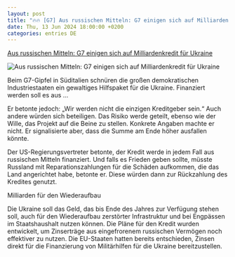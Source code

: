 ```yaml
---
layout: post
title: "🔥🔥 [G7] Aus russischen Mitteln: G7 einigen sich auf Milliardenkredit für Ukraine"
date: Thu, 13 Jun 2024 18:00:00 +0200
categories: entries DE
---
```

[Aus russischen Mitteln: G7 einigen sich auf Milliardenkredit für Ukraine](https://www.manager-magazin.de/politik/weltwirtschaft/g7-gipfel-in-italien-staaten-einigen-sich-auf-milliardenkredit-fuer-ukraine-a-17bdefe5-c850-4bf8-9c80-d5cfb6853069)

![Aus russischen Mitteln: G7 einigen sich auf Milliardenkredit für Ukraine](https://cdn.prod.www.manager-magazin.de/images/aab1668d-ae04-4c27-af1c-a57ef40b9e54_w1200_r1.778_fpx55_fpy59.jpg)

Beim G7-Gipfel in Süditalien schnüren die großen demokratischen Industriestaaten ein gewaltiges Hilfspaket für die Ukraine. Finanziert werden soll es aus ...

Er betonte jedoch: „Wir werden nicht die einzigen Kreditgeber sein.“ Auch andere würden sich beteiligen. Das Risiko werde geteilt, ebenso wie der Wille, das Projekt auf die Beine zu stellen. Konkrete Angaben machte er nicht. Er signalisierte aber, dass die Summe am Ende höher ausfallen könnte.

Der US-Regierungsvertreter betonte, der Kredit werde in jedem Fall aus russischen Mitteln finanziert. Und falls es Frieden geben sollte, müsste Russland mit Reparationszahlungen für die Schäden aufkommen, die das Land angerichtet habe, betonte er. Diese würden dann zur Rückzahlung des Kredites genutzt.

Milliarden für den Wiederaufbau

Die Ukraine soll das Geld, das bis Ende des Jahres zur Verfügung stehen soll, auch für den Wiederaufbau zerstörter Infrastruktur und bei Engpässen im Staatshaushalt nutzen können. Die Pläne für den Kredit wurden entwickelt, um Zinserträge aus eingefrorenem russischen Vermögen noch effektiver zu nutzen. Die EU-Staaten hatten bereits entschieden, Zinsen direkt für die Finanzierung von Militärhilfen für die Ukraine bereitzustellen.

